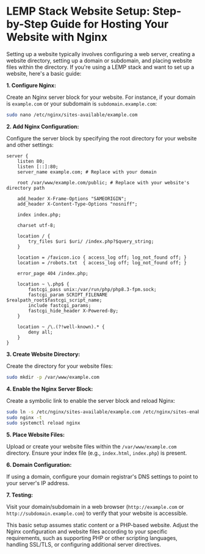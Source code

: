 # LEMP Stack Website Setup: Step-by-Step Guide for Hosting Your Website with Nginx

Setting up a website typically involves configuring a web server, creating a website directory, setting up a domain or subdomain, and placing website files within the directory.
If you're using a LEMP stack and want to set up a website, here's a basic guide:

**1. Configure Nginx:**

Create an Nginx server block for your website. For instance, if your domain is `example.com` or your subdomain is `subdomain.example.com`:

```bash
sudo nano /etc/nginx/sites-available/example.com
```

**2. Add Nginx Configuration:**

Configure the server block by specifying the root directory for your website and other settings:

```nginx
server {
    listen 80;
    listen [::]:80;
    server_name example.com; # Replace with your domain
    
    root /var/www/example.com/public; # Replace with your website's directory path
 
    add_header X-Frame-Options "SAMEORIGIN";
    add_header X-Content-Type-Options "nosniff";
 
    index index.php;
 
    charset utf-8;
 
    location / {
        try_files $uri $uri/ /index.php?$query_string;
    }
 
    location = /favicon.ico { access_log off; log_not_found off; }
    location = /robots.txt  { access_log off; log_not_found off; }
 
    error_page 404 /index.php;
 
    location ~ \.php$ {
        fastcgi_pass unix:/var/run/php/php8.3-fpm.sock;
        fastcgi_param SCRIPT_FILENAME $realpath_root$fastcgi_script_name;
        include fastcgi_params;
        fastcgi_hide_header X-Powered-By;
    }
 
    location ~ /\.(?!well-known).* {
        deny all;
    }
}
```

**3. Create Website Directory:**

Create the directory for your website files:

```bash
sudo mkdir -p /var/www/example.com
```

**4. Enable the Nginx Server Block:**

Create a symbolic link to enable the server block and reload Nginx:

```bash
sudo ln -s /etc/nginx/sites-available/example.com /etc/nginx/sites-enabled/
sudo nginx -t
sudo systemctl reload nginx
```

**5. Place Website Files:**

Upload or create your website files within the `/var/www/example.com` directory. Ensure your index file (e.g., `index.html`, `index.php`) is present.

**6. Domain Configuration:**

If using a domain, configure your domain registrar's DNS settings to point to your server's IP address.

**7. Testing:**

Visit your domain/subdomain in a web browser (`http://example.com` or `http://subdomain.example.com`) to verify that your website is accessible.

This basic setup assumes static content or a PHP-based website. Adjust the Nginx configuration and website files according to your specific requirements, such as supporting PHP or other scripting languages, handling SSL/TLS, or configuring additional server directives.
